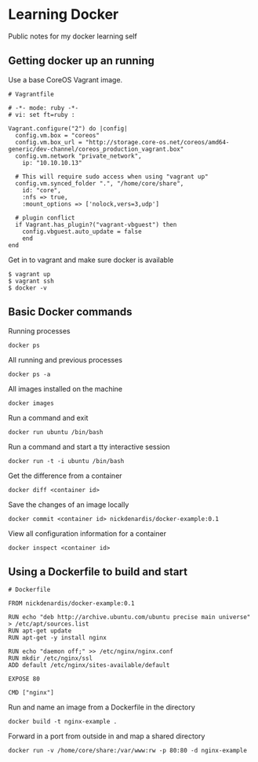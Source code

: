 Learning Docker
===============

Public notes for my docker learning self

Getting docker up an running
---------------

Use a base CoreOS Vagrant image.

    # Vagrantfile

    # -*- mode: ruby -*-
    # vi: set ft=ruby :

    Vagrant.configure("2") do |config|
      config.vm.box = "coreos"
      config.vm.box_url = "http://storage.core-os.net/coreos/amd64-generic/dev-channel/coreos_production_vagrant.box"
      config.vm.network "private_network",
        ip: "10.10.10.13"

      # This will require sudo access when using "vagrant up"
      config.vm.synced_folder ".", "/home/core/share",
        id: "core",
        :nfs => true,
        :mount_options => ['nolock,vers=3,udp']

      # plugin conflict
      if Vagrant.has_plugin?("vagrant-vbguest") then
        config.vbguest.auto_update = false
        end
    end

Get in to vagrant and make sure docker is available

    $ vagrant up
    $ vagrant ssh
    $ docker -v

Basic Docker commands
---------------

Running processes

    docker ps

All running and previous processes

    docker ps -a

All images installed on the machine

    docker images

Run a command and exit

    docker run ubuntu /bin/bash

Run a command and start a tty interactive session

    docker run -t -i ubuntu /bin/bash

Get the difference from a container

    docker diff <container id>

Save the changes of an image locally

    docker commit <container id> nickdenardis/docker-example:0.1

View all configuration information for a container

    docker inspect <container id>

Using a Dockerfile to build and start
---------------

    # Dockerfile

    FROM nickdenardis/docker-example:0.1

    RUN echo "deb http://archive.ubuntu.com/ubuntu precise main universe" > /etc/apt/sources.list
    RUN apt-get update
    RUN apt-get -y install nginx

    RUN echo "daemon off;" >> /etc/nginx/nginx.conf
    RUN mkdir /etc/nginx/ssl
    ADD default /etc/nginx/sites-available/default

    EXPOSE 80

    CMD ["nginx"]

Run and name an image from a Dockerfile in the directory

    docker build -t nginx-example .

Forward in a port from outside in and map a shared directory

    docker run -v /home/core/share:/var/www:rw -p 80:80 -d nginx-example
